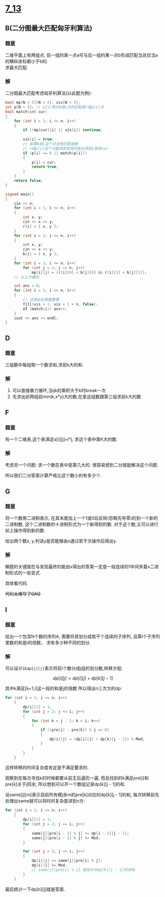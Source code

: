 # [7_13](vjudge.net/contest/638765#overview)
## B(二分图最大匹配匈牙利算法)
### 题意
二维平面上有两组点,
前一组的某一点a可与后一组的某一点b形成匹配当且仅当a的横纵坐标都小于b的.  
求最大匹配.
### 解
二分图最大匹配考虑匈牙利算法(以此题为例):
```c++
bool mp[N + 5][N + 5], vis[N + 5];
int p[N + 5]; // p[i]表示b组i点的匹配是r组p[i]点
bool match(int cur)
{
	for (int i = 1; i <= n; i++)
	{
		if (!mp[cur][i] || vis[i]) continue;
		
		vis[i] = true;
		// 如果b组i这个点没有匹配或者
		// r组p[i]这个点能找到其他匹配从而把i留给cur
		if (p[i] == 0 || match(p[i]))
		{
			p[i] = cur;
			return true;
		}
	}
	return false;
}

signed main()
{
	cin >> n;
	for (int i = 1; i <= n; i++)
	{
		int x, y;
		cin >> x >> y;
		r[i] = { x, y };
	}
	for (int i = 1; i <= n; i++)
	{
		int x, y;
		cin >> x >> y;
		b[i] = { x, y };
	}
	for (int i = 1; i <= n; i++)
		for (int j = 1; j <= n; j++)
			mp[i][j] = (r[i][0] < b[j][0] && r[i][1] < b[j][1]);
	// 以上为建边

	int ans = 0;
	for (int i = 1; i <= n; i++)
	{
		// 注意此处需要重置
		fill(vis + 1, vis + 1 + n, false);
		if (match(i)) ans++;
	}
	cout << ans << endl;
}
```

## D
### 题意
三组数中每组取一个数求和,求前k大的和.
### 解
1. 可以直接暴力循环,当ijk的乘积大于k时break一次
1. 先求出前两组前min(k,x*y)大的数,在拿这组数跟第三组求前k大的数
## F
### 题意
有一个二维表,这个表满足a[i][j]=i*j, 求这个表中第K大的数.
### 解
考虑另一个问题: 求一个数在表中是第几大的.
很容易想到二分就能解决这个问题.

所以我们二分答案计算严格比这个数小的有多少个.
## G
### 题意
将一个数用二进制表示,
在其末尾加上一个1或0后反转(忽略先导零)的到一个新的二进制数,
这个二进制数的十进制形式为一个新得到的数.
对于这个数,又可以进行如上操作得到新的数.

给出两个数x, y,判读y是否能够由x通过若干次操作后得出y.
### 解
解题的关键就在与发现最终的能由x得出的答案一定是一段连续的1中间夹着x二进制形式的一些变式.

具体看代码.

~~代码太难写了QAQ~~
## I
### 题意
给出一个包含N个数的序列A,
需要将其划分成若干个连续的子序列,
且第i个子序列里数的和是i的倍数，
求有多少种不同的划分.
### 解
可以设计以`dp[i][j]`表示将前i个数分成j组的划分数,转移方程:
```math
dp[i][j] = dp[i][j] + dp[k][j - 1]
```
其中k满足[k+1,i]这一段的和是j的倍数
所以得出n三次方的dp:
```c++
for (int i = 1; i <= n; i++)
	{
		dp[i][1] = 1;
		for (int j = 2; j <= i; j++)
		{
			for (int k = j - 1; k < i; k++)
			{
				if ((pre[i] - pre[k]) % j == 0)
				{
					dp[i][j] = (dp[i][j] + dp[k][j - 1]) % Mod;
				}
			}
		}
	}
```
这样转移的时间复杂度肯定是不满足要求的.

观察到在每次寻找k的时候都要从前王后遍历一遍,
而且找到的k满足pre\[i\]和pre\[k\]关于j同余,
所以想到可以开一个数组记录dp[k][j - 1]的和.

设same\[j\]\[m\]表示目前所有模j余m的pre[k]对应的dp[k][j - 1]的和,
每次转移前先处理出same就可以将时间复杂度讲到n方:
```c++
for (int i = 1; i <= n; i++)
	{
		dp[i][1] = 1;
		for (int j = 2; j <= i; j++)
		{
			same[j][pre[i - 1] % j] += dp[i - 1][j - 1];
			same[j][pre[i - 1] % j] %= Mod;
		}

		for (int j = 2; j <= i; j++)
		{
			dp[i][j] += same[j][pre[i] % j];
			dp[i][j] %= Mod;
			// same[j][pre[i] % j] 相当于对dp[k][j - 1]的求和
		}
	}
```
最后统计一下dp[n][j]就是答案.
